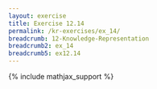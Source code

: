 ```yaml
---
layout: exercise
title: Exercise 12.14
permalink: /kr-exercises/ex_14/
breadcrumb: 12-Knowledge-Representation
breadcrumb2: ex_14
breadcrumb5: ex12.14
---
```


{% include mathjax_support %}

